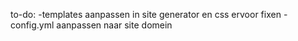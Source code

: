 to-do:
-templates aanpassen in site generator en css ervoor fixen
-config.yml aanpassen naar site domein
